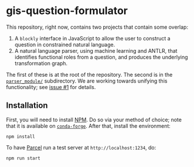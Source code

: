 # gis-question-formulator

This repository, right now, contains two projects that contain some 
overlap:

1.  A `blockly` interface in JavaScript to allow the user to construct a 
    question in constrained natural language.
2.  A natural language parser, using machine learning and ANTLR, that 
    identifies functional roles from a question, and produces the 
    underlying transformation graph.

The first of these is at the root of the repository. The second is in 
the [`parser_module/`](parser_module/) subdirectory. We are working 
towards unifying this functionality; see [issue 
#1](https://github.com/quangis/geo-question-parser/issues/1) for 
details.


## Installation

First, you will need to install [NPM][npm]. Do so via your method of 
choice; note that it is available on [`conda-forge`][conda-nodejs]. 
After that, install the environment:

    npm install

To have [Parcel][parcel] run a test server at `http://localhost:1234`, 
do:

    npm run start


[npm]: https://www.npmjs.com/
[parcel]: https://parceljs.org/
[conda-nodejs]: https://anaconda.org/conda-forge/nodejs
